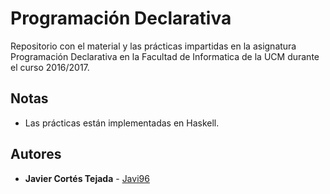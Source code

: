 # Programación Declarativa
Repositorio con el material y las prácticas impartidas en la asignatura Programación Declarativa en la Facultad de Informatica de la UCM durante el curso 2016/2017.

## Notas
+ Las prácticas están implementadas en Haskell.

## Autores
* **Javier Cortés Tejada** - [Javi96](https://github.com/Javi96)
